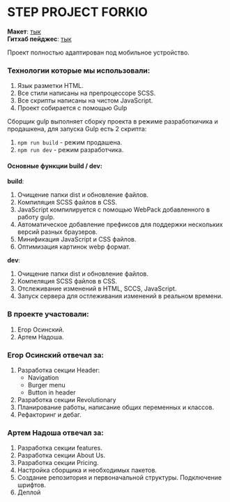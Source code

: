 # STEP PROJECT FORKIO

**Макет**: [тык](https://www.figma.com/file/9lLwBJciU4yjDZBSnqqXSS/Forkio?node-id=0%3A1&t=MgJoDkab20jDQQmR-0)  
**Гитхаб пейджес**: [тык](https://skyfull5.github.io/forkio_project/)

Проект полностью адаптирован под мобильное устройство.


### Технологии которые мы использовали:
1. Язык разметки HTML. 
2. Все стили написаны на препроцессоре SCSS.
3. Все скрипты написаны на чистом JavaScript.
4. Проект собирается с помощью Gulp


Сборщик gulp выполняет сборку проекта в режиме разработкичика и продашкена,
для запуска Gulp есть 2 скрипта:

1. ```npm run build``` - режим продашена.
2. ```npm run dev``` - режим разработчика.


#### Основные функции build / dev:

**build**:

1. Очищение папки dist и обновление файлов.
2. Компиляция SCSS файлов в CSS.
3. JavaScript компилируется с помощью WebPack добавленного в работу gulp.
4. Автоматическое добавление префиксов для поддержки нескольких версий разных браузеров.
5. Минификация JavaScript и CSS файлов.
6. Оптимизация картинок webp формат.


**dev**: 

1. Очищение папки dist и обновление файлов.
2. Компеляция SCSS файлов в CSS.
3. Отслеживание изменений в HTML, SCCS, JavaScript.
4. Запуск сервера для остлеживания изменений в реальном времени.


### В проекте участовали:

1. Егор Осинский.
2. Артем Надоша.


### Егор Осинский отвечал за:

1. Разработка секции Header:
   - Navigation
   - Burger menu
   - Button in header
2. Разработка секции Revolutionary
3. Планирование работы, написание общих переменных и классов.
4. Рефакторинг и дебаг.


### Артем Надоша отвечал за:

1. Разработка секции features.
2. Разработка секции About Us.
3. Разработка секции Pricing.
4. Настройка сборщика и необходимых пакетов.
5. Создание репозитория и первоначальной структуры. Подключение шрифтов.
6. Деплой

